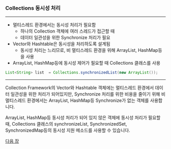 ### Collections 동시성 처리
***
* 멀티스레드 환경에서는 동시성 처리가 필요함
    * 하나의 Collection 객체에 여러 스레드가 접근할 때
    * 데이터 일관성을 위한 Synchronize 처리가 필요
* Vector와 Hashtable은 동시성을 처리하도록 설계됨
    * 동시성 처리는 느리므로, 비 멀티스레드 환경을 위해 ArrayList, HashMap등을 사용
* ArrayList, HashMap등에 동시성 제어가 필요할 때 Collections 클래스를 사용

```java
List<String> list  = Collections.synchronizedList(new ArrayList());
```
***
Collection Framework의 Vector와 Hashtable 객체에는 멀티스레드 환경에서 데이터 일관성을 위한 처리가 되어있지만, Synchronize 처리를 위한 비용을 줄이기 위해 비 멀티스레드 환경에서는 ArrayList, HashMap등 Synchronize가 없는 객체를 사용합니다.

ArrayList, HashMap등 동시성 처리가 되어 있지 않은 객체에 동시성 처리가 필요할 때, Collections 클래스의 synchronizeList, SynchronizedSet, SynchronizedMap등의 동시성 지원 메소드를 사용할 수 있습니다.

<a href="./30_읽기전용_Collection.md">다음 장</a>

